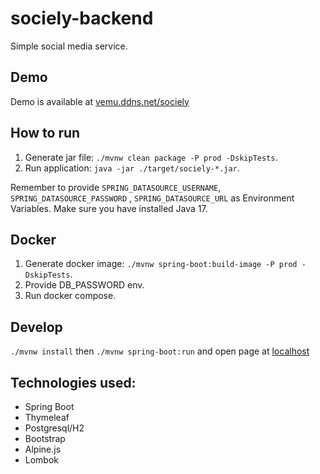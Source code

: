 # sociely-backend

Simple social media service.

## Demo

Demo is available at [vemu.ddns.net/sociely](https://vemu.ddns.net/sociely/)

## How to run

1. Generate jar file: `./mvnw clean package -P prod -DskipTests`.
2. Run application: `java -jar ./target/sociely-*.jar`.

Remember to provide `SPRING_DATASOURCE_USERNAME`, `SPRING_DATASOURCE_PASSWORD`
, `SPRING_DATASOURCE_URL` as Environment Variables. Make sure you have installed Java 17.

## Docker

1. Generate docker image: `./mvnw spring-boot:build-image -P prod -DskipTests`.
2. Provide DB_PASSWORD env.
3. Run docker compose.

## Develop

`./mvnw install` then `./mvnw spring-boot:run` and open page at [localhost](http://127.0.0.1:8080)

## Technologies used:

* Spring Boot
* Thymeleaf
* Postgresql/H2
* Bootstrap
* Alpine.js
* Lombok
